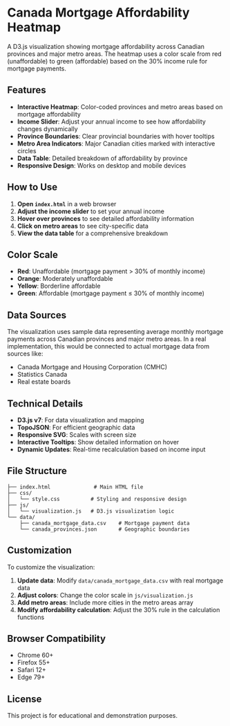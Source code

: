 # Canada Mortgage Affordability Heatmap

A D3.js visualization showing mortgage affordability across Canadian provinces and major metro areas. The heatmap uses a color scale from red (unaffordable) to green (affordable) based on the 30% income rule for mortgage payments.

## Features

- **Interactive Heatmap**: Color-coded provinces and metro areas based on mortgage affordability
- **Income Slider**: Adjust your annual income to see how affordability changes dynamically
- **Province Boundaries**: Clear provincial boundaries with hover tooltips
- **Metro Area Indicators**: Major Canadian cities marked with interactive circles
- **Data Table**: Detailed breakdown of affordability by province
- **Responsive Design**: Works on desktop and mobile devices

## How to Use

1. **Open `index.html`** in a web browser
2. **Adjust the income slider** to set your annual income
3. **Hover over provinces** to see detailed affordability information
4. **Click on metro areas** to see city-specific data
5. **View the data table** for a comprehensive breakdown

## Color Scale

- **Red**: Unaffordable (mortgage payment > 30% of monthly income)
- **Orange**: Moderately unaffordable
- **Yellow**: Borderline affordable
- **Green**: Affordable (mortgage payment ≤ 30% of monthly income)

## Data Sources

The visualization uses sample data representing average monthly mortgage payments across Canadian provinces and major metro areas. In a real implementation, this would be connected to actual mortgage data from sources like:

- Canada Mortgage and Housing Corporation (CMHC)
- Statistics Canada
- Real estate boards

## Technical Details

- **D3.js v7**: For data visualization and mapping
- **TopoJSON**: For efficient geographic data
- **Responsive SVG**: Scales with screen size
- **Interactive Tooltips**: Show detailed information on hover
- **Dynamic Updates**: Real-time recalculation based on income input

## File Structure

```
├── index.html              # Main HTML file
├── css/
│   └── style.css          # Styling and responsive design
├── js/
│   └── visualization.js   # D3.js visualization logic
└── data/
    ├── canada_mortgage_data.csv    # Mortgage payment data
    └── canada_provinces.json       # Geographic boundaries
```

## Customization

To customize the visualization:

1. **Update data**: Modify `data/canada_mortgage_data.csv` with real mortgage data
2. **Adjust colors**: Change the color scale in `js/visualization.js`
3. **Add metro areas**: Include more cities in the metro areas array
4. **Modify affordability calculation**: Adjust the 30% rule in the calculation functions

## Browser Compatibility

- Chrome 60+
- Firefox 55+
- Safari 12+
- Edge 79+

## License

This project is for educational and demonstration purposes.


